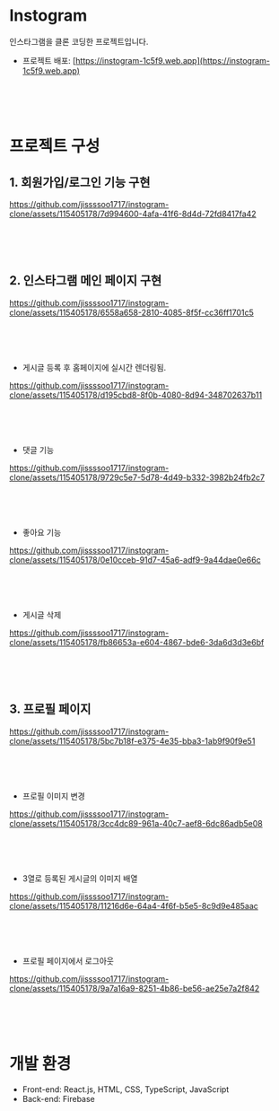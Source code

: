 # Instogram

인스타그램을 클론 코딩한 프로젝트입니다.


* 프로젝트 배포: [https://instogram-1c5f9.web.app](https://instogram-1c5f9.web.app)

<br/><br/><br/>

# 프로젝트 구성

## 1. 회원가입/로그인 기능 구현

https://github.com/jissssoo1717/instogram-clone/assets/115405178/7d994600-4afa-41f6-8d4d-72fd8417fa42

<br/><br/><br/>

## 2. 인스타그램 메인 페이지 구현


https://github.com/jissssoo1717/instogram-clone/assets/115405178/6558a658-2810-4085-8f5f-cc36ff1701c5


<br/><br/><br/>

   * 게시글 등록 후 홈페이지에 실시간 렌더링됨.

https://github.com/jissssoo1717/instogram-clone/assets/115405178/d195cbd8-8f0b-4080-8d94-348702637b11

<br/><br/><br/>

   * 댓글 기능


https://github.com/jissssoo1717/instogram-clone/assets/115405178/9729c5e7-5d78-4d49-b332-3982b24fb2c7


   <br/><br/><br/>

   * 좋아요 기능
     
https://github.com/jissssoo1717/instogram-clone/assets/115405178/0e10cceb-91d7-45a6-adf9-9a44dae0e66c


   <br/><br/><br/>

   * 게시글 삭제

https://github.com/jissssoo1717/instogram-clone/assets/115405178/fb86653a-e604-4867-bde6-3da6d3d3e6bf


   <br/><br/><br/>


## 3. 프로필 페이지


https://github.com/jissssoo1717/instogram-clone/assets/115405178/5bc7b18f-e375-4e35-bba3-1ab9f90f9e51

<br/><br/><br/>

  * 프로필 이미지 변경


https://github.com/jissssoo1717/instogram-clone/assets/115405178/3cc4dc89-961a-40c7-aef8-6dc86adb5e08


<br/><br/><br/>


   * 3열로 등록된 게시글의 이미지 배열



https://github.com/jissssoo1717/instogram-clone/assets/115405178/11216d6e-64a4-4f6f-b5e5-8c9d9e485aac



   <br/><br/><br/>

   
  * 프로필 페이지에서 로그아웃


https://github.com/jissssoo1717/instogram-clone/assets/115405178/9a7a16a9-8251-4b86-be56-ae25e7a2f842

   <br/><br/><br/>


   

# 개발 환경

+ Front-end: React.js, HTML, CSS, TypeScript, JavaScript 
+ Back-end: Firebase

<br/><br/><br/>
